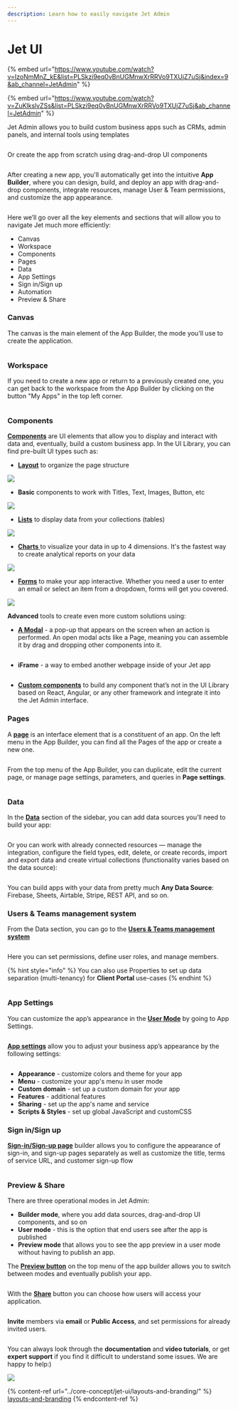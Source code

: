 ```yaml
---
description: Learn how to easily navigate Jet Admin
---
```


# Jet UI

{% embed url="https://www.youtube.com/watch?v=IzoNmMnZ_kE&list=PLSkzi9eq0vBnUGMnwXrRRVo9TXUjZ7uSj&index=9&ab_channel=JetAdmin" %}

{% embed url="https://www.youtube.com/watch?v=ZuKlkslvZSs&list=PLSkzi9eq0vBnUGMnwXrRRVo9TXUjZ7uSj&ab_channel=JetAdmin" %}

Jet Admin allows you to build custom business apps such as CRMs, admin panels, and internal tools using templates

<figure><img src="https://lh4.googleusercontent.com/KNBV63NUJR6jvlLeT_8U3Z9DrHEnTNXiKljDmFWTMOv7SMcgSbzRRRreewLv_kjcrkEVDsOTS_5yxHHjKyMgeuZXD5WBrQ_xHuA9-b46ObAGbIW05Dsxzppg9VxovTRGUh6bzDffKGQCYeKZHL79sDk1U32u_XYkn7qD4Z6-DXXnPIIB38Jt4mHIuA" alt=""><figcaption></figcaption></figure>

Or create the app from scratch using drag-and-drop UI components

<figure><img src="https://lh5.googleusercontent.com/ctfjrYaT261oWaQV-YQAU5pC-la-xo9f4V9t6tm-KVgD34pH7DQ-lOQnl0BeU3YJNzaueg7odi6Iz4dihJaGpnsP6c39RS6p04EhqkZ51HXoRgWyMqco-CkIxxpP3PIlNJcmZx2KzsQoW62rztjpeOuXjbxrtmmK5ZqV1PZIMfzSuF5SdRJVMqTZSg" alt=""><figcaption></figcaption></figure>

After creating a new app, you'll automatically get into the intuitive **App Builder**, where you can design, build, and deploy an app with drag-and-drop components, integrate resources, manage User & Team permissions, and customize the app appearance.

<figure><img src="https://lh6.googleusercontent.com/MzZu_6_l4u9FhgHgjbFfP7i0-BRSuoykrMY9R1dSoxFH9ymCnC6c7y4wB_Xpw7h6DK71wK--0_A_L6FLITki4ZZZQpeqBOXkVAiZ48GnNq1ClKvFpqjGH6nlVbNa4S_2u4kbBGUlu3D_YOLjy7fl79Crm5FBSBnPMMR_dDhLi8Yt87Ko03xkvK_Y0A" alt=""><figcaption></figcaption></figure>

Here we’ll go over all the key elements and sections that will allow you to navigate Jet much more efficiently:

* Canvas&#x20;
* Workspace
* Components&#x20;
* Pages&#x20;
* Data&#x20;
* App Settings&#x20;
* Sign in/Sign up&#x20;
* Automation
* Preview & Share

### Canvas&#x20;

The canvas is the main element of the App Builder, the mode you'll use to create the application.

<figure><img src="https://lh5.googleusercontent.com/CVvv6P7pl1JchdLz_8EJn_1MFlUAMI5z1njCZJ7cJSaPYkI6_wQcHKUFaS5K2AaYepJKkwZugiNrXJVDYKGVj7ww5S1-oOPyRjMx27ymR7uYXwzoCmZgM2PWxkKlnaqh1TUi1VPw1Bb5I0ktgFMPI3c9X5_6sHCKHbT6rj8wZ4RFLUw5FParLeCAiw" alt=""><figcaption></figcaption></figure>

### Workspace

If you need to create a new app or return to a previously created one, you can get back to the workspace from the App Builder by clicking on the button "My Apps" in the top left corner.

<figure><img src="https://lh3.googleusercontent.com/TrSp7nt887dwgZCzzOCblFWjcHT9xgy3tU459wpVA31gGCeFb_BN2qdSy8aj9vsGGFVsL4U_nI-nLetCZrRgQKXwdurqU5B5LRZdTttXQmXA8do4XljwtKN1Wqouvd-Ar34deQ0FniClOyf1Or3yB-6iLs1OsOsOHkRMaOlu7K-tzmAJAjyzLuR6BA" alt=""><figcaption></figcaption></figure>

### **Components**

[**Components**](https://docs.jetadmin.io/user-guide/components) are UI elements that allow you to display and interact with data and, eventually, build a custom business app. In the UI Library, you can find pre-built UI types such as:

* [**Layout**](https://docs.jetadmin.io/user-guide/components/layouts) to organize the page structure

![](https://lh4.googleusercontent.com/eqNFV09pEOcRI3\_cOcdeH8fQ2D7NrZWabIB-S-ReqOod9llt\_hR2-qfeQRUsrgFw6jdfLlH7WRhOJjkxhzxsTkSC0OneLS98e9ALPGfF8GgF1OfoV4QrqxawXG4\_\_n4p3AtSg9zd2ETX7h9njGg1cMGD5aLrwbRIB6\_cRcjA4w4S78F-YrqSGTUxeg)

* **Basic** components to work with Titles, Text, Images, Button, etс

![](https://lh6.googleusercontent.com/TpxVHcTL6OALO-tlg2Bijn9u9oEgc0XEm\_Z4A72X6jW8D986xDJ5crU99M9shj9br1KQkSl5SS0-iNKSSKnJS-IwO6UdbmKZWfTu05xJh6mZaXN5Lhv0N\_m7UCzZAyKzvCKkFFzHn8hakRUkepxVKMU-nQeoLq\_hGlnVw71nUrOqRrMDCg1VyRFmHg)

* [**Lists**](https://docs.jetadmin.io/user-guide/components/lists) to display data from your collections (tables)

![](https://lh4.googleusercontent.com/3D7V7YIM9\_aRQKain8no5\_5yLumTAHcdRKPQzL2u00DKqY3DbirymvOTAn5dXfBEg3zMgEoDM2QgmOuVTcqx6QJcjHEtrXSpkYuq7va3choYGtkrqndr6MKo8jaEPYLGrklB7JWXhrr9leFU70-UT2m9N-R7ASQvKAtNJSY2RIxytInPEvz0GeZ4\_w)

* [**Charts** ](https://docs.jetadmin.io/user-guide/components/charts)to visualize your data in up to 4 dimensions. It's the fastest way to create analytical reports on your data

![](https://lh5.googleusercontent.com/2z0P4XhoZakpxRg3a3O5gYOtI6Ql6BfJs7CQdG08TpPaNfNVVpsJ73tzhstyad9b8S6IRybDQIwM\_ncXjMo0i8GN0zsBlcCLJtV-jGHu76Pk2\_coWtYaty2oZNGg5GXDOpCKH\_VgLfiyj2hhnXuBO25sC\_-cCoFic\_YZNIbboF4KHiV2bsFM3\_gCVw)

* [**Forms**](https://docs.jetadmin.io/user-guide/components/form) to make your app interactive. Whether you need a user to enter an email or select an item from a dropdown, forms will get you covered.

![](https://lh4.googleusercontent.com/Be1B3sEpYI1fDoJ2IzvKr3p7DzZID\_jKMGGDOd2whATyacE2TIQPOtsCvJzjylAdPT5XLDtSAxSi0y6cF7AmIPl43ch0kcknZ0zAuHlzL8CQ03ROmJ4QoFP4oDxdCmBdcv2pJmpTVEAHOtkfG5I22uBkowCt31xUiyfK56eF0c9mj8dYO68q9nTOjg)

**Advanced** tools to create even more custom solutions using:

* [**A Modal**](https://docs.jetadmin.io/user-guide/components/modal?q=Modal) - a pop-up that appears on the screen when an action is performed. An open modal acts like a Page, meaning you can assemble it by drag and dropping other components into it.

<figure><img src="https://lh3.googleusercontent.com/4bmu1aRNu5lUYY-RiT4cu_qTEyle22BkdDy2RInNYX5FTYA8ccdGG9_btp_rcpQdK5BpvM6r4JpmZPIBfBlu1S9OAZOS5zUm1z6lqaN9Z45gGBBZIMQbbPf_A92sFPO7cbna43I1o8dBQfhxFicPjn51LPDef3NxFsoHAOtxuhjXcahWSh9OMSZzIA" alt=""><figcaption></figcaption></figure>

* **iFrame** - a way to embed another webpage inside of your Jet app

<figure><img src="../../.gitbook/assets/pasted image 0.png" alt=""><figcaption></figcaption></figure>

* [**Custom components**](https://docs.jetadmin.io/user-guide/components/custom-component) to build any component that’s not in the UI Library based on React, Angular, or any other framework and integrate it into the Jet Admin interface.

### Pages

A [**page**](https://docs.jetadmin.io/user-guide/design-and-structure/pages#create-page-values) is an interface element that is a constituent of an app. On the left menu in the App Builder, you can find all the Pages of the app or create a new one.

<figure><img src="https://lh6.googleusercontent.com/YUezoMRXGRBpgGfWpgJAxCmlN1copNQnKKtQGVHpNrnjMuKegaZ_wY6ijuKZOAtKw_vDVtndxf7abeWo8WIRFKkZP172uZbLkOWkkMT_GqfW8q9EQlSUol_4GLGdjY4SN0KkyzciayhyVXlZP3w0JTbMcXU9WFRGtq_Ikexu9nc_bxV0ngOYhxCCRw" alt=""><figcaption></figcaption></figure>

From the top menu of the App Builder, you can duplicate, edit the current page, or manage page settings, parameters, and queries in **Page settings**.

<figure><img src="https://lh4.googleusercontent.com/Psy2_zFddCWH5w24N3E2b8B1rgbV7Mo3AxvLucf5qJLyVllYPPZWNuo_yXXlbJYjGeMlW0wivo07Cu9Gzk37jzvyAuX89dXEuJJ4w0kvm3awpCY1A7Z3L9xqbvZD_m_F3na_jJahoQM7sUvZ-maixTFQcu_4K76irfH3p7vnwvy7eXgFu1jG5Fb34g" alt=""><figcaption></figcaption></figure>

### Data

In the [**Data**](https://docs.jetadmin.io/user-guide/jet-ui/data) section of the sidebar, you can add data sources you’ll need to build your app:

<figure><img src="https://lh6.googleusercontent.com/xfjV7Jf6wszW8HfWxVy1pPTNr2cnNWJV7IhNJsPQ-mzW6dVyiQ9EnHcEMk5o68qv84Bjs1ZJ60zdozYMkvzQA2_zVLuCS8HkhWGF6hWz6FN87YFZZKmwsXHW1xF2O14RAai89yjGKDOwko8Zqn5cfcQREQ8KVtXyul24X0UvziJ2OozNro6NT7Es2w" alt=""><figcaption></figcaption></figure>

Or you can work with already connected resources — manage the integration, configure the field types, edit, delete, or create records, import and export data and create virtual collections (functionality varies based on the data source):

<figure><img src="../../.gitbook/assets/pasted image 0 (1).png" alt=""><figcaption></figcaption></figure>

You can build apps with your data from pretty much **Any Data Source**: Firebase, Sheets, Airtable, Stripe, REST API, and so on.

### Users & Teams management system

From the Data section, you can go to the [**Users & Teams management system**](https://docs.jetadmin.io/user-guide/security-and-privacy)

<figure><img src="https://lh6.googleusercontent.com/N3jFmPyT9Va4R7ZPyOkVgJAUKuEtA_HGhGwew1mxJdRMHw_WxYB0RbCG1ab6a3lGxSaPNSk7ChwmweYEJbaQ8S9eRMs-Hdimhs-YCrySLPwzW6TQnPaWmqxVg1HcHdPkSfjHbSUhHeYVjiEjVlHrsY-RjNLYpft705cb5U3Xx9Tc6LwP0ChG9ZvkSQ" alt=""><figcaption></figcaption></figure>

Here you can set permissions, define user roles, and manage members.

{% hint style="info" %}
You can also use Properties to set up data separation (multi-tenancy) for **Client Portal** use-cases
{% endhint %}

<figure><img src="../../.gitbook/assets/pasted image 0 (2).png" alt=""><figcaption></figcaption></figure>

### App Settings

You can customize the app’s appearance in the [**User Mode**](https://docs.jetadmin.io/user-guide/preview-and-publish#user-mode) by going to App Settings.

<figure><img src="https://lh4.googleusercontent.com/tNfC7Jb9LjCf9R4KdlldvkJSHD8SDrJwqqAZwLHODhyUbMt4QgVlh9sVrc7mOjjZFL9ZWhZjSpeT0frViaK_AH4e2GyiGLRK3bqSNZy8VwDeeLn5-AxChhk4H3FS7kyJqrJBn6p7WHdWeVfyGKtIhbiTS4aJ9mMLarfSnCNusWfOPkixMEQXLJPwbQ" alt=""><figcaption></figcaption></figure>

[**App settings**](https://docs.jetadmin.io/user-guide/jet-ui/layouts-and-branding) allow you to adjust your business app’s appearance by the following settings:

<figure><img src="../../.gitbook/assets/pasted image 0 (3).png" alt=""><figcaption></figcaption></figure>

* **Appearance** - customize colors and theme for your app&#x20;
* **Menu** - customize your app's menu in user mode&#x20;
* **Custom domain** - set up a custom domain for your app&#x20;
* **Features** - additional features&#x20;
* **Sharing** - set up the app's name and service&#x20;
* **Scripts & Styles** - set up global JavaScript and customCSS

### Sign in/Sign up

[**Sign-in/Sign-up page**](https://docs.jetadmin.io/user-guide/security-and-privacy/sign-in-sign-up) builder allows you to configure the appearance of sign-in, and sign-up pages separately as well as customize the title, terms of service URL, and customer sign-up flow

<figure><img src="https://lh6.googleusercontent.com/OCoslX9xqZ0DfATiqtRUcJKPhrnAqc1Ml0mo9qgoZX9UMz90SnwMOMYkCWnUKxUVkFaDi-EDEpwq2SuTnSaTD7EZ8fq9g0N9p1qr5XPRLq5nwipm9rDyG2BVJZdZBv5htlK5uVOqwhhVxReQ10DO0DmXZQbgdTty_qHWxs-ZbcelEAZzXUDkcSDuRA" alt=""><figcaption></figcaption></figure>

### Preview & Share

There are three operational modes in Jet Admin:&#x20;

* **Builder mode**, where you add data sources, drag-and-drop UI components, and so on
* **User mode** - this is the option that end users see after the app is published
* **Preview mode** that allows you to see the app preview in a user mode without having to publish an app.

The [**Preview button**](https://docs.jetadmin.io/user-guide/preview-and-publish) on the top menu of the app builder allows you to switch between modes and eventually publish your app.

<figure><img src="https://lh6.googleusercontent.com/iED94v1CaPJv-NJ3zUT0IDtodePrbqkd1I-ULuBrp-dmtacZ5xvXDqMWMtd76rXExm48KAuqLiWB7alumsRaYKAAc13tnmlXr8CPZgUIEl0PM19VuW4rLz_T3IhjthwJVPJz0tl2hVMJgBmKMAT7xlyPtUintmHz5BF_JPsHfsBgPHbvEO_kdQu4nw" alt=""><figcaption></figcaption></figure>

With the [**Share**](https://docs.jetadmin.io/getting-started/creating-a-customer-portal/invite-users#invite-users) button you can choose how users will access your application.

<figure><img src="https://lh3.googleusercontent.com/xnbo_CipG-M7cjKqTliWjDmi4F-8eamU_rjTeQ3sOAaz2H4kK87liamsk3L5xN-MEQvff6LL4F9hJuV2HQENyi6a1XfgemVm1RUOqY8e7x-sUPcng224r_HdeFUTITb3kDDIiwECoMerd2irbw3Cl84qpxKBR1RuIxXb9OFeo1E0B1G1oSTblEUPtw" alt=""><figcaption></figcaption></figure>

**Invite** members via **email** or **Public Access**, and set permissions for already invited users.

<figure><img src="../../.gitbook/assets/pasted image 0 (4).png" alt=""><figcaption></figcaption></figure>

You can always look through the **documentation** and **video tutorials**, or get **expert support** if you find it difficult to understand some issues. We are happy to help:)

![](https://lh3.googleusercontent.com/jUuyIwJHJfG9eumeQAGZgEy3gAbIUEwy81Bd2onm\_dNUIifR-\_j3Cw\_iV-dHeHNdtCyX46UQK8xEdezhipl9p0RoclAL8J2ao8pqA2nLY6sF3pD0ArOiQ90O\_ywmCiz-2DWomQZtV8iMI4gb99\_uxb3SQC4jCSSr274O8QqE2Mayoz9NXcnZu0X-nA)

{% content-ref url="../core-concept/jet-ui/layouts-and-branding/" %}
[layouts-and-branding](../core-concept/jet-ui/layouts-and-branding/)
{% endcontent-ref %}

